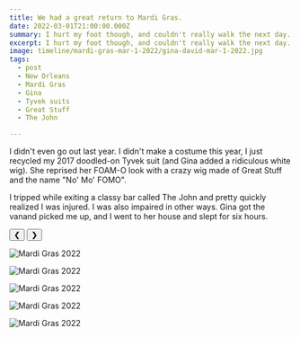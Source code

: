 ```yaml
---
title: We had a great return to Mardi Gras.
date: 2022-03-01T21:00:00.000Z
summary: I hurt my foot though, and couldn't really walk the next day.
excerpt: I hurt my foot though, and couldn't really walk the next day.
image: timeline/mardi-gras-mar-1-2022/gina-david-mar-1-2022.jpg
tags:
  - post
  - New Orleans
  - Mardi Gras
  - Gina
  - Tyvek suits
  - Great Stuff
  - The John

---
```


I didn't even go out last year. I didn't make a costume this year, I just recycled my 2017 doodled-on Tyvek suit (and Gina added a ridiculous white wig). She reprised her FOAM-O look with a crazy wig made of Great Stuff and the name "No' Mo' FOMO".

I tripped while exiting a classy bar called The John and pretty quickly realized I was injured. I was also impaired in other ways. Gina got the vanand picked me up, and I went to her house and slept for six hours.

<div id="viewport">
    <button id="buttonPrevious">&#10094;</button>
    <button id="buttonNext">&#10095;</button>

![Mardi Gras 2022](/static/img/timeline/mardi-gras-mar-1-2022/gina-david-mar-1-2022.jpg)

![Mardi Gras 2022](/static/img/timeline/mardi-gras-mar-1-2022/david-costume-mar-1-2022.jpg)

![Mardi Gras 2022](/static/img/timeline/mardi-gras-mar-1-2022/gina-spoonbill-mar-1-2022.jpg)

![Mardi Gras 2022](/static/img/timeline/mardi-gras-mar-1-2022/gina-jonathan-costume-mar-1-2022.jpg)

![Mardi Gras 2022](/static/img/timeline/mardi-gras-mar-1-2022/gina-costume-mar-1-2022.jpg)

</div>
<div id="caption"></div>

